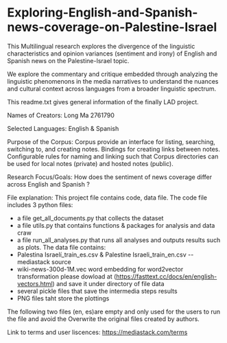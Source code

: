 # Exploring-English-and-Spanish-news-coverage-on-Palestine-Israel
 
This Multilingual research explores the divergence of the linguistic characteristics and opinion variances (sentiment and irony) of English and Spanish news on the Palestine-Israel topic. 

We explore the commentary and critique embedded through analyzing the linguistic phenomenons in the media narratives to understand the nuances and cultural context across languages from a broader linguistic spectrum.

This readme.txt gives general information of the finally LAD project.

Names of Creators: Long Ma 2761790

Selected Languages: English & Spanish

Purpose of the Corpus:
Corpus provide an interface for listing, searching, switching to, and creating notes. Bindings for creating links between notes.
Configurable rules for naming and linking such that Corpus directories can be used for local notes (private) and hosted notes (public).

Research Focus/Goals:
How does the sentiment of news coverage differ across English and Spanish ?

File explanation:
This project file contains code, data file.
The code file includes 3 python files:
- a file get_all_documents.py that collects the dataset
- a file utils.py that contains functions & packages for analysis and data craw
- a file run_all_analyses.py that runs all analyses and outputs results such as plots.
The data file contains:
- Palestina Israelí_train_es.csv & Palestine Israeli_train_en.csv --mediastack source
- wiki-news-300d-1M.vec word embedding for word2vector transformation please dowload at (https://fasttext.cc/docs/en/english-vectors.html) and save it under directory of file data
- several pickle files that save the intermedia steps results 
- PNG files taht store the plottings

The following two files (en, es)are empty and only used for the users to run the file and avoid the Overwrite the original files created by authors.


Link to terms and user liscences:  https://mediastack.com/terms


